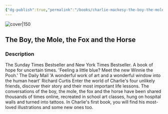 ```yaml
---
{"dg-publish":true,"permalink":"/books/charlie-mackesy-the-boy-the-mole-the-fox-and-the-horse/","title":"\"The Boy, the Mole, the Fox and the Horse\"","tags":["childrens","fiction","graphic-novel"]}
---
```




![cover|150](http://books.google.com/books/content?id=fX7hwQEACAAJ&printsec=frontcover&img=1&zoom=1&source=gbs_api)

## The Boy, the Mole, the Fox and the Horse

### Description

The Sunday Times Bestseller and New York Times Bestseller. A book of hope for uncertain times. 'Feeling a little blue? Meet the new Winnie the Pooh.' The Daily Mail 'A wonderful work of art and a wonderful window into the human heart' Richard Curtis Enter the world of Charlie's four unlikely friends, discover their story and their most important life lessons. The conversations of the boy, the mole, the fox and the horse have been shared thousands of times online, recreated in school art classes, hung on hospital walls and turned into tattoos. In Charlie's first book, you will find his most-loved illustrations and some new ones too.
```